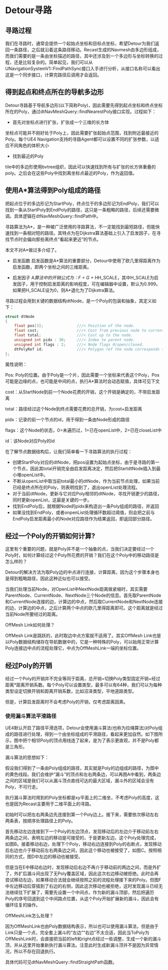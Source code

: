 # Detour寻路

## 寻路过程
我们在寻路时，通常会提供一个起始点坐标和目标点坐标，希望Detour为我们返回一条路径，之后就沿着这条路径移动。Recast生成的Navmesh由多边形组成，而我们需要的是一条由坐标描述的路径，其中还涉及到一个多边形与坐标转换的过程，还是比较复杂的。简单起见，我们可以从UNavigationSystemV1::FindPathSync接口入手进行分析，从接口名称可以看出这是一个同步接口，计算完路径后调用才会返回。

## 得到起点和终点所在的导航多边形

Detour寻路基于导航多边形(以下简称Poly)，因此需要先得到起点坐标和终点坐标所在的Poly，通过dtNavMeshQuery::findNearestPoly接口实现。过程如下：

- 首先对坐标点进行扩张，扩张成一个三维的长方体

坐标点可能并不刚好处于Poly上，因此需要扩张起始点范围，找到附近最接近的Poly。每个UE4 Navigation支持的寻路Agent都可以设置不同的扩张参数，以适应不同角色的体积大小

- 找到最近的Poly

tile中的多边形使用bvtree组织，因此可以快速找到所有与扩张的长方体重叠的poly。之后会在这些Poly中找到离坐标点最近的Poly，作为返回值。

## 使用A*算法得到Poly组成的路径

把起点位于的多边形记为StartPoly，终点位于的多边形记为EndPoly，我们可以找到一条从StartPoly到EndPoly的路径，这只是一条粗略的路径，后续还需要微调。具体逻辑在dtNavMeshQuery::findPath中。

寻路算法为A*，是一种被广泛使用的寻路算法，不一定能找到最短路径，但能快速找到一条相对短的路径。其特点为在Dijkstra算法基础上引入了启发因子，在寻找节点时会偏向那些离终点“看起来更近”的节点。

本文不对A*做过多介绍了。

- 启发函数
启发函数是A*算法的重要部分，Detour中使用了欧几里得距离作为启发函数，即两个坐标之间的三维距离。

- 启发因子
A*算法中的开销公式为：F = G + H*H_SCALE，其中H_SCALE为启发因子，用于控制启发距离的影响程度，可在编辑器中设置，默认为0.999。如果把H_SCALE设为0，则A*退化为了Dijkstra算法。

寻路过程会用到关键的数据结构dtNode，是一个Poly的包装和抽象，其定义如下：

```cpp
struct dtNode
{
	float pos[3];				///< Position of the node.
	float cost;					///< Cost from previous node to current node.
	float total;				///< Cost up to the node.
	unsigned int pidx : 30;		///< Index to parent node.
	unsigned int flags : 2;		///< Node flags 0/open/closed.
	dtPolyRef id;				///< Polygon ref the node corresponds to.
};
```


属性说明：

Pos: Poly的位置。由于Poly是一个片，因此需要一个坐标来代表这个Poly，Pos可能是边缘的点，也可能是中间的点，执行A*算法时会动态赋值，具体可见下文

cost：从StartNode到前一个Node花费的开销，这个开销是确定的，不带启发距离

total：路径经过这个Node到终点需要花费的总开销，为cost+启发距离

pidx：记录的前一个节点的id，用于得到一条由Node形成的路径

flags：这个Node的状态，0=未遍历过，1=已在openList中，2=已在closeList中

id：该Node对应Poly的id

在了解节点数据结构后，让我们简单看一下寻路算法的执行过程：

- 创建StartPoly对应的dtNode，把pos设置为起始点坐标，由于是寻路的第一个节点，因此其total开销完全由启发距离决定，然后把StartdtNode插入到最小堆openList中。
- 不断从openList中取当前total最小的dtNode，作为当前节点处理，如果当前已经是终点所在的Poly，则表明找到了，退出openList处理流程。
- 对于当前dtNode，更新与它对应Poly相邻的dtNode，寻找开销更少的路径，同时更新openList，这最是关键的一步。
- 找到EndPoly后，就根据Node的pidx来构造出一条Poly组成的路径，并返回
- 如果没找到EndPoly，或者onpenList处理循环数超过阈值，则会把之前与EndPoly启发距离最小的Node对应路径作为结果返回，即返回部分路径。

## 经过一个Poly的开销如何计算?

这里有个重要的问题，就是Poly并不是一个抽象的点，当我们决定要经过一个Poly时，如何计算经过这个Poly所花费的开销？我们在这个Poly中的移动路径是怎么样的？

Detour的解决方法为取Poly边的中点进行连接，计算距离，因为这个步骤本身也是得到粗略路径，因此这种近似也可以接受。

当我们处理当前Node，对OpenList中NextNode距离做紧缩时，其实需要ParentNode、CurrentNode、NextNode三个Node的信息。首先取ParentNode和CurrentNode连接的边，计算边的中点，然后取CurrentNode和NextNode连接的边，计算边的中点，之后计算两个中点的欧几里得距离即可。这个距离就是经过当前Node所要经过的距离。

OffMesh Link如何处理？

OffMesh Link是跳跃的，此时取边中点方案就不适用了。其实OffMesh Link也是以Poly数据结构储存在导航数据中的，它是一种特殊的Poly，可以始用正常计算Poly连接边中点的流程处理它，中点为OffMeshLink一端的坐标位置。

## 经过Poly的开销

经过一个Poly的开销并不完全等同于距离，总开销=切换Poly类型固定开销+经过距离*距离开销系数。每个Poly可以设置类型，最多可以有64种，我们可以为每种类型设定切换开销和距离开销系数，比如沼泽类型，平地道路类型。

但是，计算启发距离时不会考虑Poly的开销，仅考虑距离因素。

### 使用漏斗算法平滑路径

UE4默认开启了路径平滑选项，Detour会使用漏斗算法(也称为拉绳算法)对Poly组成的路径进行处理，得到一个由坐标组成的平滑路径，看起来更加自然。如下图所示，图中把个相邻Poly的顶点用线连了起来，是为了表示更直观，并不是Poly都是三角形。

漏斗算法的思想如下：

假设我们得到了一条由Poly组成的路径，其实就是Poly的边组成的路径，为图中的黄色线段。我们会维护“漏斗”的顶点和左右两条边，可以再图A中看到，两条边之间的区域是我们可以从漏斗顶点直线可达的最大区域，漏斗外的区域会没有Poly，不可行走。

执行漏斗算法时用到的Poly坐标都是xy平面上的二维坐，不考虑Poly的高度，这也是因为Recast主要用于二维平面上的寻路。

初始时可以把左右两条边先连接到第一个Poly边上。接下来，需要依次移动左右两条表，按顺序处理路径上的Poly。

首先移动左边连接到下一个Poly的左边顶点，发现移动后的左边介于移动前左右两条边之间，表明左边的移动是可接受的，于是更新左边，这个Poly处理完成，如图B。接着移动右边，处理下个Poly，移动右边连接到Poly的右断点，发现移动后右边也介于移动前左右两条边之间，因此这个移动也被接受了，如图C。按照相同的方式，图D中左边的移动也被接受。

但是当在E中移动右边时，发现移动后右边不再介于移动前的两边之间，而是外扩了，外扩后漏斗间出现了无Poly覆盖区域，因此这次右边移动被拒绝。此时会再尝试移动左边，如果移动合法就会继续按照之前的流程处理接下来的Poly。但图F中左边移动后穿插到了右边的右侧，因此这次移动也被拒绝，这时发现漏斗已经无法继续往下扩展了，需要先设置一个中间点，作为新的漏斗顶部，然后把遍历Poly的序号回退到这个中间路点位置，从这个Poly开始扩展新的漏斗，因此会有循环往复的操作。

OffMeshLink怎么处理？

因为OffMeshLink也由Poly数据结构表示，所以也可以使用漏斗算法，但是由于Link只是一个点，完全套上漏斗的“左边”“右边”不太合适，因此当ToPoly为OffMeshLink时，会直接把当前的left和right点经过一些调整，生成一个新的漏斗顶，并从这里开始重新执行漏斗算法。注意此时生成新漏斗顶并不是因为异常情况，所以不存在回退执行。

具体代码可见dtNavMeshQuery::findStraightPath函数。